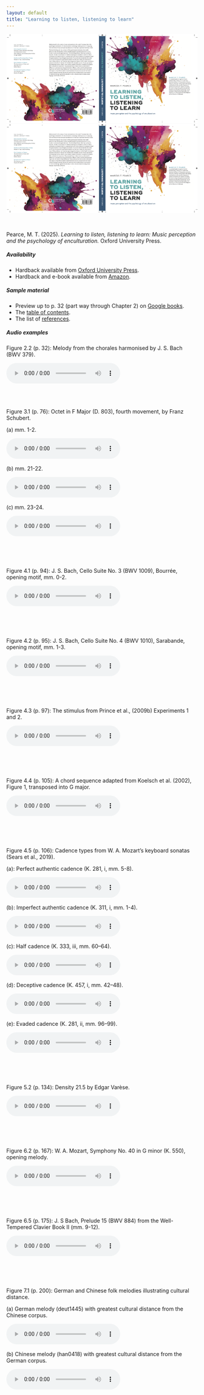 ```yaml
---
layout: default
title: "Learning to listen, listening to learn"
---
```


<div class="l4">

<img src ="assets/img/l4_cover.png"/><img src ="assets/img/l4_cover.png"/>

<br>

<p>Pearce, M. T. (2025). <i>Learning to listen, listening to learn: Music perception and the psychology of enculturation.</i> Oxford University Press.</p>

<h5>Availability</h5>

<ul>
  <li>Hardback available from <a href="https://global.oup.com/academic/product/learning-to-listen-listening-to-learn-9780198848004">Oxford University Press</a>.</li>
  <li>Hardback and e-book available from <a href="https://www.amazon.com/Learning-Listen-Listening-Learn-Enculturation/dp/0198848005">Amazon</a>.</li>
  
</ul>

<h5>Sample material</h5>

<ul>
  <li>Preview up to p. 32 (part way through Chapter 2) on <a href="https://www.google.co.uk/books/edition/Learning_to_Listen_Listening_to_Learn/t1RgEQAAQBAJ?gbpv=1">Google books</a>.</li>
  <li> The <a href="assets/papers/Pearce2025_LearningToListen_TableOfContents.pdf">table of contents</a>.</li>
  <li>The list of <a href="assets/papers/Pearce2025_LearningToListen_References.pdf">references</a>.</li>
</ul>

</div>

<h5>Audio examples</h5>

<p>Figure 2.2 (p. 32): Melody from the chorales harmonised by J. S. Bach (BWV 379).</p>

<audio src="assets/audio/Figure2.2_chorale151.ogg" controls>Your browser does not support the audio element.</audio>

<br><br>

<p>Figure 3.1 (p. 76): Octet in F Major (D. 803), fourth movement, by Franz Schubert.<p>

<p>(a) mm. 1-2.</p>

<audio src="assets/audio/Figure3.1_SchubertOctet-excerpt1.ogg" controls>Your browser does not support the audio element.</audio>

<p>(b) mm. 21-22.</p>

<audio src="assets/audio/Figure3.1_SchubertOctet-excerpt2.ogg" controls>Your browser does not support the audio element.</audio>

<p>(c) mm. 23-24.</p>

<audio src="assets/audio/Figure3.1_SchubertOctet-excerpt3.ogg" controls>Your browser does not support the audio element.</audio>

<br><br><br>

<p>Figure 4.1 (p. 94): J. S. Bach, Cello Suite No. 3 (BWV 1009), Bourr&eacute;e, opening motif, mm. 0-2.</p>

<audio src="assets/audio/Figure4.1_cs3-5bou-reduced.ogg" controls>Your browser does not support the audio element.</audio>

<br><br><br>

<p>Figure 4.2 (p. 95): J. S. Bach, Cello Suite No. 4 (BWV 1010), Sarabande, opening motif, mm. 1-3.</p>

<audio src="assets/audio/Figure4.2_cs4-4sar-reduced.ogg" controls>Your browser does not support the audio element.</audio>

<br><br><br>

<p>Figure 4.3 (p. 97): The stimulus from Prince et al., (2009b) Experiments 1 and 2.</p>

<audio src="assets/audio/Figure4.3_PrinceEtAl2009.ogg" controls>Your browser does not support the audio element.</audio>

<br><br><br>

<p>Figure 4.4 (p. 105): A chord sequence adapted from Koelsch et al. (2002), Figure 1, transposed into G major.</p>

<audio src="assets/audio/Figure4.4_harmony-example.ogg" controls>Your browser does not support the audio element.</audio>

<br><br><br>

<p>Figure 4.5 (p. 106): Cadence types from W. A. Mozart’s keyboard sonatas (Sears et al., 2019).</p>

<p>(a): Perfect authentic cadence (K. 281, i, mm. 5-8).</p>

<audio src="assets/audio/Figure4.5a_Sears2019_01.ogg" controls>Your browser does not support the audio element.</audio>

<p>(b): Imperfect authentic cadence (K. 311, i, mm. 1-4).</p>

<audio src="assets/audio/Figure4.5b_Sears2019_11.ogg" controls>Your browser does not support the audio element.</audio>

<p>(c): Half cadence (K. 333, iii, mm. 60–64).</p>

<audio src="assets/audio/Figure4.5c_Sears2019_23.ogg" controls>Your browser does not support the audio element.</audio>

<p>(d): Deceptive cadence (K. 457, i, mm. 42–48).</p>

<audio src="assets/audio/Figure4.5d_Sears2019_31.ogg" controls>Your browser does not support the audio element.</audio>

<p>(e): Evaded cadence (K. 281, ii, mm. 96–99).</p>

<audio src="assets/audio/Figure4.5e_Sears2019_35.ogg" controls>Your browser does not support the audio element.</audio>

<br><br><br>

<p>Figure 5.2 (p. 134): Density 21.5 by Edgar Var&egrave;se.</p>

<audio src="assets/audio/Figure5.2_MIDI-Varese-Density21_5.ogg" controls>Your browser does not support the audio element.</audio>

<br><br><br> 

<p>Figure 6.2 (p. 167): W. A. Mozart, Symphony No. 40 in G minor (K. 550), opening melody.</p>

<audio src="assets/audio/Figure6.2_MozartSymphony40.ogg" controls>Your browser does not support the audio element.</audio>

<br><br><br>

<!-- <p>Figure 6.4 (p. 173): Stimuli from an experiment by Hansen et al. (2021).</p>

<p>(a) BegLo12: Phrase initial target note, low entropy.</p>

<audio src="assets/audio/Figure6.4a_BegLo12.ogg" controls>Your browser does not support the audio element.</audio>

<p>(b) BegHi01: Phrase initial target note, high entropy.</p>

<audio src="assets/audio/Figure6.4b_BegHi01.ogg" controls>Your browser does not support the audio element.</audio>

<p>(c) EndLo05: Phrase final target note, low entropy (final note truncated).</p>

<audio src="assets/audio/Figure6.4c_EndLo05_truncated.ogg" controls>Your browser does not support the audio element.</audio>

<p>(d) EndHi06: Phrase final target note, high entropy (final note truncated).</p>

<audio src="assets/audio/Figure6.4d_EndHi06_truncated.ogg" controls>Your browser does not support the audio element.</audio>

<br><br> -->

<p>Figure 6.5 (p. 175): J. S Bach, Prelude 15 (BWV 884) from the Well-Tempered Clavier Book II (mm. 9-12).</p>

<audio src="assets/audio/Figure6.5_Wtcii15a-excerpt.ogg" controls>Your browser does not support the audio element.</audio>

<br><br><br>

<p>Figure 7.1 (p. 200): German and Chinese folk melodies illustrating cultural distance.</p>

<p>(a) German melody (deut1445) with greatest cultural distance from the Chinese corpus.</p>

<audio src="assets/audio/Figure7.1_deut1445.ogg" controls>Your browser does not support the audio element.</audio>

<p>(b) Chinese melody (han0418) with greatest cultural distance from the German corpus.</p>

<audio src="assets/audio/Figure7.1_han0418.ogg" controls>Your browser does not support the audio element.</audio>


